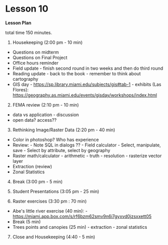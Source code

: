 Lesson 10
========

**Lesson Plan**  

total time 150 minutes. 

1.   Housekeeping (2:00 pm - 10 min)  
   -   Questions on midterm
   -   Questions on Final Project
   -   Office hours reminder
   -   Field update - finish second round in two weeks and then do third round
   -   Reading update - back to the book - remember to think about cartography
   -   GIS day
      -   https://sp.library.miami.edu/subjects/gis#tab-1
      -   exhibits (Las Flores): https://geography.as.miami.edu/events/gisday/workshops/index.html

2.   FEMA review (2:10 pm - 10 min)
   -   data vs application - discussion
   -   open data? access??

3.   Rethinking Image/Raster Data (2:20 pm - 40 min)
   -   Color in photoshop? Who has experience
   -   Review:
      -   Note SQL in dialogs ??
      -   Field calculator
      -   Select, manipulate, save
      -   Select by attribute, select by geography
   -   Raster math/calculator
      -   arithmetic
      -   truth
      -   resolution
      -   rasterize vector layer
   -   Extraction (review)
   -   Zonal Statistics

4.   Break (3:00 pm - 5 min)

5.   Student Presentations (3:05 pm - 25 min)
 
6.   Raster exercises (3:30 pm : 70 min)
   -   Abe's little river exercise (40 min):
      -   https://miami.app.box.com/s/rf6bzm62smv9n6i7gyxvd0jzsxxett05
   -   Break (5 min)
   -   Trees points and canopies (25 min)
      -   extraction
      -   zonal statistics

7.   Close and Housekeeping (4:40 - 5 min)